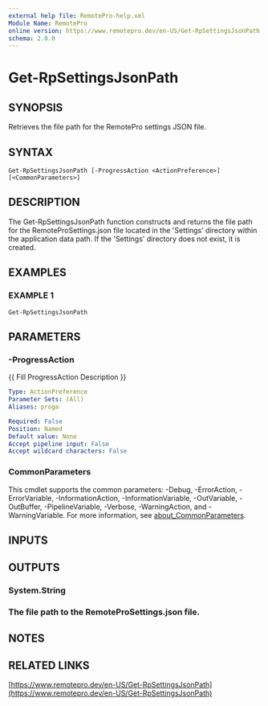 ```yaml
---
external help file: RemotePro-help.xml
Module Name: RemotePro
online version: https://www.remotepro.dev/en-US/Get-RpSettingsJsonPath
schema: 2.0.0
---
```


# Get-RpSettingsJsonPath

## SYNOPSIS
Retrieves the file path for the RemotePro settings JSON file.

## SYNTAX

```
Get-RpSettingsJsonPath [-ProgressAction <ActionPreference>] [<CommonParameters>]
```

## DESCRIPTION
The Get-RpSettingsJsonPath function constructs and returns the file path for the
RemoteProSettings.json file located in the 'Settings' directory within the
application data path.
If the 'Settings' directory does not exist, it is created.

## EXAMPLES

### EXAMPLE 1
```
Get-RpSettingsJsonPath
```

## PARAMETERS

### -ProgressAction
{{ Fill ProgressAction Description }}

```yaml
Type: ActionPreference
Parameter Sets: (All)
Aliases: proga

Required: False
Position: Named
Default value: None
Accept pipeline input: False
Accept wildcard characters: False
```

### CommonParameters
This cmdlet supports the common parameters: -Debug, -ErrorAction, -ErrorVariable, -InformationAction, -InformationVariable, -OutVariable, -OutBuffer, -PipelineVariable, -Verbose, -WarningAction, and -WarningVariable. For more information, see [about_CommonParameters](http://go.microsoft.com/fwlink/?LinkID=113216).

## INPUTS

## OUTPUTS

### System.String
### The file path to the RemoteProSettings.json file.
## NOTES

## RELATED LINKS

[https://www.remotepro.dev/en-US/Get-RpSettingsJsonPath](https://www.remotepro.dev/en-US/Get-RpSettingsJsonPath)

